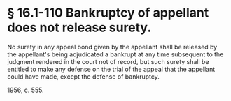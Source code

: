 # § 16.1-110 Bankruptcy of appellant does not release surety.

<p>No surety in any appeal bond given by the appellant shall be released by the appellant's being adjudicated a bankrupt at any time subsequent to the judgment rendered in the court not of record, but such surety shall be entitled to make any defense on the trial of the appeal that the appellant could have made, except the defense of bankruptcy.</p><p>1956, c. 555.</p>
